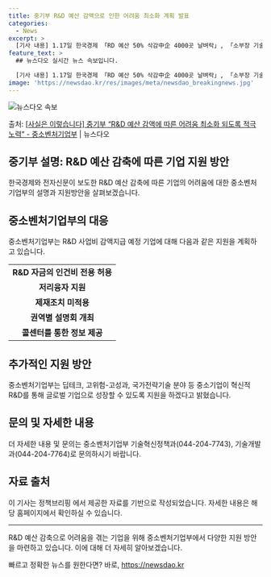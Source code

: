 ```yaml
---
title: 중기부 R&D 예산 감액으로 인한 어려움 최소화 계획 발표
categories:
  - News
excerpt: >
  [기사 내용] 1.17일 한국경제 「RD 예산 50% 삭감中企 4000곳 날벼락」, 「소부장 기술 자립도 유…
feature_text: >
  ## 뉴스다오 실시간 뉴스 속보입니다.

  [기사 내용] 1.17일 한국경제 「RD 예산 50% 삭감中企 4000곳 날벼락」, 「소부장 기술 자립도 유…
image: 'https://newsdao.kr/res/images/meta/newsdao_breakingnews.jpg'
---
```


![뉴스다오 속보](https://newsdao.kr/res/images/meta/newsdao_breakingnews.jpg)

<p>출처: <a href="https://newsdao.kr/3034" rel="dofollow">[사실은 이렇습니다] 중기부 “R&D 예산 감액에 따른 어려움 최소화 되도록 적극 노력” - 중소벤처기업부</a> | 뉴스다오</p>

<h2>중기부 설명: R&D 예산 감축에 따른 기업 지원 방안</h2>
<p data-ke-size="size16">한국경제와 전자신문이 보도한 R&D 예산 감축에 따른 기업의 어려움에 대한 중소벤처기업부의 설명과 지원방안을 살펴보겠습니다.</p>

<h2>중소벤처기업부의 대응</h2>
<p data-ke-size="size16">중소벤처기업부는 R&D 사업비 감액지급 예정 기업에 대해 다음과 같은 지원을 계획하고 있습니다.</p>
<table>
  <tr>
    <td style="text-align: center; height: 17px;"><b>R&D 자금의 인건비 전용 허용</b></td>
  </tr>
  <tr>
    <td style="text-align: center; height: 17px;"><b>저리융자 지원</b></td>
  </tr>
  <tr>
    <td style="text-align: center; height: 17px;"><b>제재조치 미적용</b></td>
  </tr>
  <tr>
    <td style="text-align: center; height: 17px;"><b>권역별 설명회 개최</b></td>
  </tr>
  <tr>
    <td style="text-align: center; height: 17px;"><b>콜센터를 통한 정보 제공</b></td>
  </tr>
</table>

<h2>추가적인 지원 방안</h2>
<p data-ke-size="size16">중소벤처기업부는 딥테크, 고위험-고성과, 국가전략기술 분야 등 중소기업이 혁신적 R&D를 통해 글로벌 기업으로 성장할 수 있도록 지원을 하겠다고 밝혔습니다.</p>

<h2>문의 및 자세한 내용</h2>
<p data-ke-size="size16">더 자세한 내용 및 문의는 중소벤처기업부 기술혁신정책과(044-204-7743), 기술개발과(044-204-7764)로 문의하시기 바랍니다.</p>

<h2>자료 출처</h2>
<p data-ke-size="size16">이 기사는 정책브리핑 에서 제공한 자료를 기반으로 작성되었습니다. 자세한 내용은 해당 홈페이지에서 확인하실 수 있습니다.</p>

<hr>

<p data-ke-size="size16">R&D 예산 감축으로 어려움을 겪는 기업을 위해 중소벤처기업부에서 다양한 지원 방안을 마련하고 있습니다. 이에 대해 더 자세히 알아보겠습니다.</p> 

빠르고 정확한 뉴스를 원한다면? 바로, <a href="https://newsdao.kr" rel="dofollow">https://newsdao.kr</a>


    
